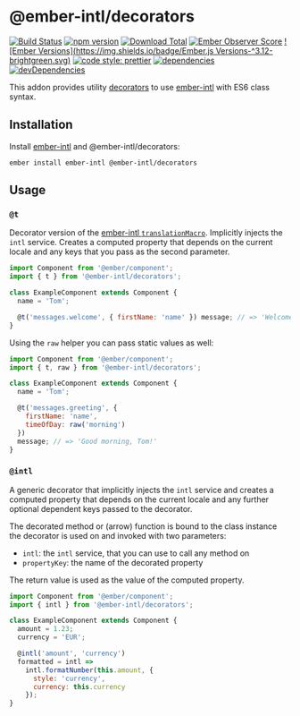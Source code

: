 # @ember-intl/decorators

[![Build Status](https://travis-ci.com/ember-intl/decorators.svg)](https://travis-ci.com/ember-intl/decorators)
[![npm version](https://badge.fury.io/js/@ember-intl%2Fdecorators.svg)](http://badge.fury.io/js/@ember-intl%2Fdecorators)
[![Download Total](https://img.shields.io/npm/dt/@ember-intl%2Fdecorators.svg)](http://badge.fury.io/js/@ember-intl%2Fdecorators)
[![Ember Observer Score](https://emberobserver.com/badges/-ember-intl-decorators.svg)](https://emberobserver.com/addons/@ember-intl/decorators)
[![Ember Versions](https://img.shields.io/badge/Ember.js Versions-^3.12-brightgreen.svg)](https://travis-ci.com/ember-intl/decorators)
[![code style: prettier](https://img.shields.io/badge/code_style-prettier-ff69b4.svg)](https://github.com/prettier/prettier)
[![dependencies](https://img.shields.io/david/ember-intl/decorators.svg)](https://david-dm.org/ember-intl/decorators)
[![devDependencies](https://img.shields.io/david/dev/ember-intl/decorators.svg)](https://david-dm.org/ember-intl/decorators)

This addon provides utility [decorators](https://github.com/tc39/proposal-decorators)
to use [ember-intl] with ES6 class syntax.

[ember-intl]: https://github.com/ember-intl/ember-intl

## Installation

Install [ember-intl][ember-intl] and @ember-intl/decorators:

```
ember install ember-intl @ember-intl/decorators
```

## Usage

### `@t`

Decorator version of the [ember-intl `translationMacro`](https://github.com/ember-intl/ember-intl/blob/master/docs/translating-text.md#computed-property-macro).
Implicitly injects the `intl` service. Creates a computed property that depends
on the current locale and any keys that you pass as the second parameter.

```js
import Component from '@ember/component';
import { t } from '@ember-intl/decorators';

class ExampleComponent extends Component {
  name = 'Tom';

  @t('messages.welcome', { firstName: 'name' }) message; // => 'Welcome, Tom!'
}
```

Using the `raw` helper you can pass static values as well:

```js
import Component from '@ember/component';
import { t, raw } from '@ember-intl/decorators';

class ExampleComponent extends Component {
  name = 'Tom';

  @t('messages.greeting', {
    firstName: 'name',
    timeOfDay: raw('morning')
  })
  message; // => 'Good morning, Tom!'
}
```

### `@intl`

A generic decorator that implicitly injects the `intl` service and creates a
computed property that depends on the current locale and any further optional
dependent keys passed to the decorator.

The decorated method or (arrow) function is bound to the class instance the
decorator is used on and invoked with two parameters:

- `intl`: the `intl` service, that you can use to call any method on
- `propertyKey`: the name of the decorated property

The return value is used as the value of the computed property.

```js
import Component from '@ember/component';
import { intl } from '@ember-intl/decorators';

class ExampleComponent extends Component {
  amount = 1.23;
  currency = 'EUR';

  @intl('amount', 'currency')
  formatted = intl =>
    intl.formatNumber(this.amount, {
      style: 'currency',
      currency: this.currency
    });
}
```
